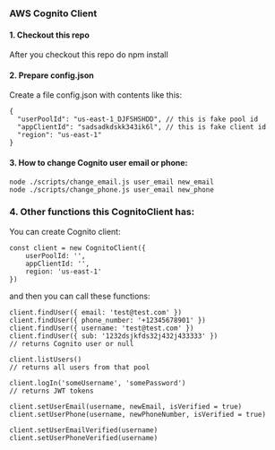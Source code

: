 ### AWS Cognito Client

#### 1. Checkout this repo

After you checkout this repo do npm install

#### 2. Prepare config.json

Create a file config.json with contents like this:

```
{
  "userPoolId": "us-east-1_DJFSHSHDD", // this is fake pool id
  "appClientId": "sadsadkdskk343ik6l", // this is fake client id
  "region": "us-east-1"
}
```

#### 3. How to change Cognito user email or phone:

```
node ./scripts/change_email.js user_email new_email
node ./scripts/change_phone.js user_email new_phone
```

### 4. Other functions this CognitoClient has:

You can create Cognito client:

```
const client = new CognitoClient({
    userPoolId: '',
    appClientId: '',
    region: 'us-east-1'
})
```

and then you can call these functions:

```
client.findUser({ email: 'test@test.com' })
client.findUser({ phone_number: '+12345678901' })
client.findUser({ username: 'test@test.com' })
client.findUser({ sub: '1232dsjkfds32j432j433333' })
// returns Cognito user or null

client.listUsers()
// returns all users from that pool

client.logIn('someUsername', 'somePassword')
// returns JWT tokens

client.setUserEmail(username, newEmail, isVerified = true)
client.setUserPhone(username, newPhoneNumber, isVerified = true)

client.setUserEmailVerified(username)
client.setUserPhoneVerified(username)

```
